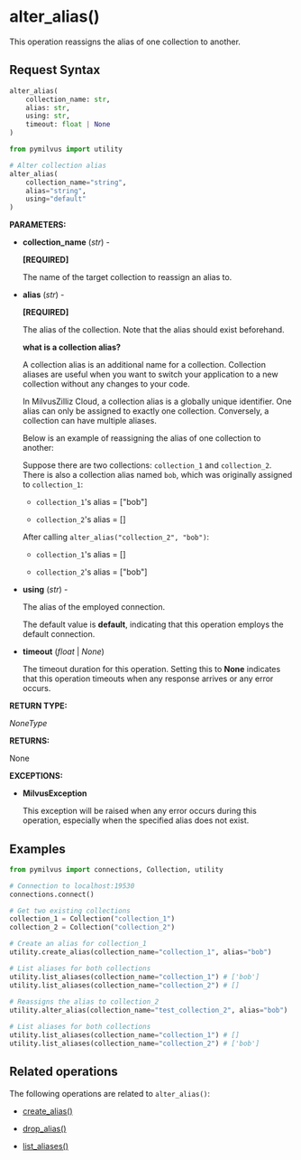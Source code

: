 # alter_alias()

This operation reassigns the alias of one collection to another.

## Request Syntax

```python
alter_alias(
    collection_name: str,
    alias: str,
    using: str,
    timeout: float | None
)
```

```python
from pymilvus import utility

# Alter collection alias
alter_alias(
    collection_name="string",
    alias="string",
    using="default"
)
```

**PARAMETERS:**

- **collection_name** (*str*) -

    **[REQUIRED]**

    The name of the target collection to reassign an alias to.

- **alias** (*str*) -

    **[REQUIRED]**

    The alias of the collection. Note that the alias should exist beforehand.

    <div class="admonition note">

    <p><b>what is a collection alias?</b></p>

    <p>A collection alias is an additional name for a collection. Collection aliases are useful when you want to switch your application to a new collection without any changes to your code. </p>
    <p>In MilvusZilliz Cloud, a collection alias is a globally unique identifier. One alias can only be assigned to exactly one collection. Conversely, a collection can have multiple aliases.</p>
    <p>Below is an example of reassigning the alias of one collection to another:</p>
    <p>Suppose there are two collections: <code>collection_1</code> and <code>collection_2</code>. There is also a collection alias named <code>bob</code>, which was originally assigned to <code>collection_1</code>:</p>
    <ul>
    <li><p><code>collection_1</code>'s alias = ["bob"]</p></li>
    <li><p><code>collection_2</code>'s alias = []</p></li>
    </ul>
    <p>After calling <code>alter_alias("collection_2", "bob")</code>:</p>
    <ul>
    <li><p><code>collection_1</code>'s alias = []</p></li>
    <li><p><code>collection_2</code>'s alias = ["bob"]</p></li>
    </ul>

    </div>

- **using** (*str*) - 

    The alias of the employed connection.

    The default value is **default**, indicating that this operation employs the default connection.

- **timeout** (*float* | *None*)  

    The timeout duration for this operation. Setting this to **None** indicates that this operation timeouts when any response arrives or any error occurs.

**RETURN TYPE:**

*NoneType*

**RETURNS:**

 None

**EXCEPTIONS:**

- **MilvusException**

    This exception will be raised when any error occurs during this operation, especially when the specified alias does not exist.

## Examples

```python
from pymilvus import connections, Collection, utility

# Connection to localhost:19530
connections.connect()

# Get two existing collections
collection_1 = Collection("collection_1")
collection_2 = Collection("collection_2")

# Create an alias for collection_1
utility.create_alias(collection_name="collection_1", alias="bob")

# List aliases for both collections
utility.list_aliases(collection_name="collection_1") # ['bob']
utility.list_aliases(collection_name="collection_2") # []
        
# Reassigns the alias to collection_2
utility.alter_alias(collection_name="test_collection_2", alias="bob")

# List aliases for both collections
utility.list_aliases(collection_name="collection_1") # []
utility.list_aliases(collection_name="collection_2") # ['bob']
```

## Related operations

The following operations are related to `alter_alias()`:

- [create_alias()](create_alias.md)

- [drop_alias()](drop_alias.md)

- [list_aliases()](list_aliases.md)

